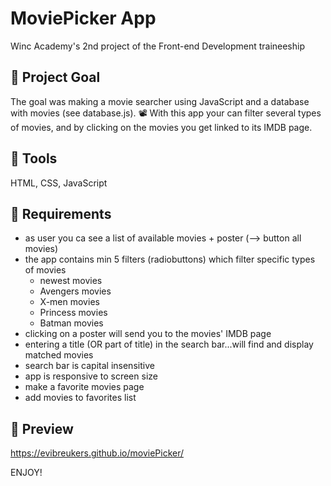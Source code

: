 # MoviePicker App

Winc Academy's 2nd project of the Front-end Development traineeship

## 💬 Project Goal

The goal was making a movie searcher using JavaScript and a database with movies (see database.js). 📽️
With this app your can filter several types of movies, and by clicking on the movies you get linked to its IMDB page.

## 💬 Tools

HTML, CSS, JavaScript

## 💬 Requirements

* as user you ca see a list of available movies + poster (--> button all movies)
* the app contains min 5 filters (radiobuttons) which filter specific types of movies
    - newest movies
    - Avengers movies
    - X-men movies
    - Princess movies
    - Batman movies
* clicking on a poster will send you to the movies' IMDB page
* entering a title (OR part of title) in the search bar...will find and display matched movies
* search bar is capital insensitive
* app is responsive to screen size
* make a favorite movies page
* add movies to favorites list 

## 🚀 Preview

https://evibreukers.github.io/moviePicker/

ENJOY!

